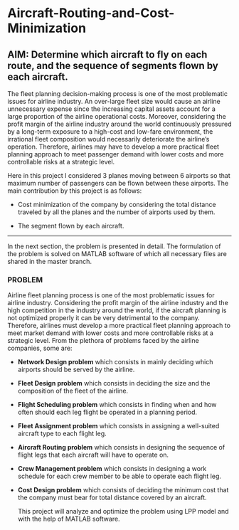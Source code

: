 # Aircraft-Routing-and-Cost-Minimization

## AIM: Determine which aircraft to fly on each route, and the sequence of segments flown by each aircraft.

The fleet planning decision-making process is one of the most problematic
issues for airline industry. An over-large fleet size would cause an airline
unnecessary expense since the increasing capital assets account for a large
proportion of the airline operational costs. Moreover, considering the profit
margin of the airline industry around the world continuously pressured by a
long-term exposure to a high-cost and low-fare environment, the irrational fleet
composition would necessarily deteriorate the airline’s operation. Therefore,
airlines may have to develop a more practical fleet planning approach to meet
passenger demand with lower costs and more controllable risks at a strategic
level.

Here in this project I considered 3 planes moving between 6 airports so that
maximum number of passengers can be flown between these airports.
The main contribution by this project is as follows:

* Cost minimization of the company by considering the total distance
traveled by all the planes and the number of airports used by them.

* The segment flown by each aircraft.


***

In the next section, the problem is presented in detail. The formulation of the
problem is solved on MATLAB software of which all necessary files are shared in
the master branch.


### PROBLEM

  Airline fleet planning process is one of the most problematic issues for airline
  industry. Considering the profit margin of the airline industry and the high
  competition in the industry around the world, if the aircraft planning is not
  optimized properly it can be very detrimental to the company. Therefore,
  airlines must develop a more practical fleet planning approach to meet market
  demand with lower costs and more controllable risks at a strategic level. From
  the plethora of problems faced by the airline companies, some are:
 
* **Network Design problem** which consists in mainly deciding which
    airports should be served by the airline.
    
* **Fleet Design problem** which consists in deciding the size and the
    composition of the fleet of the airline.
    
* **Flight Scheduling problem** which consists in finding when and how
    often should each leg flight be operated in a planning period.
    
* **Fleet Assignment problem** which consists in assigning a well-suited
    aircraft type to each flight leg.
    
* **Aircraft Routing problem** which consists in designing the sequence of
    flight legs that each aircraft will have to operate on.
    
* **Crew Management problem** which consists in designing a work
    schedule for each crew member to be able to operate each flight leg.
    
* **Cost Design problem** which consists of deciding the minimum cost
    that the company must bear for total distance covered by an aircraft.
    
    
    This project will analyze and optimize the problem using LPP model and with the
    help of MATLAB software.

